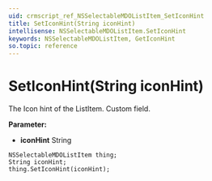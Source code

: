 ```yaml
---
uid: crmscript_ref_NSSelectableMDOListItem_SetIconHint
title: SetIconHint(String iconHint)
intellisense: NSSelectableMDOListItem.SetIconHint
keywords: NSSelectableMDOListItem, GetIconHint
so.topic: reference
---
```


# SetIconHint(String iconHint)

The Icon hint of the ListItem. Custom field.

**Parameter:** 
* **iconHint** String

```crmscript
NSSelectableMDOListItem thing;
String iconHint;
thing.SetIconHint(iconHint);
```

